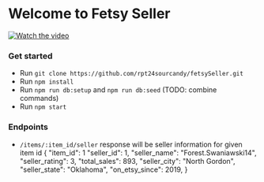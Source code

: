 # Welcome to Fetsy Seller

[![Watch the video](https://img.youtube.com/vi/IY8kROYF_1U/maxresdefault.jpg)](https://www.youtube.com/embed/IY8kROYF_1U)

### Get started
- Run `git clone https://github.com/rpt24sourcandy/fetsySeller.git`
- Run `npm install`
- Run `npm run db:setup` and `npm run db:seed` (TODO: combine commands)
- Run `npm start`

### Endpoints
- `/items/:item_id/seller` response will be seller information for given item id
    {
      "item_id": 1
      "seller_id": 1,
      "seller_name": "Forest.Swaniawski14",
      "seller_rating": 3,
      "total_sales": 893,
      "seller_city": "North Gordon",
      "seller_state": "Oklahoma",
      "on_etsy_since": 2019,
    }

